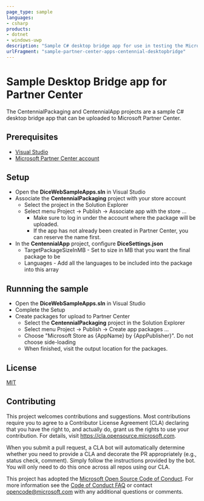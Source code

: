 ```yaml
---
page_type: sample
languages:
- csharp
products:
- dotnet
- windows-uwp
description: "Sample C# desktop bridge app for use in testing the Microsoft Partner Center."
urlFragment: "sample-partner-center-apps-centennial-desktopbridge"
---
```


# Sample Desktop Bridge app for Partner Center

<!-- 
Guidelines on README format: https://review.docs.microsoft.com/help/onboard/admin/samples/concepts/readme-template?branch=master

Guidance on onboarding samples to docs.microsoft.com/samples: https://review.docs.microsoft.com/help/onboard/admin/samples/process/onboarding?branch=master

Taxonomies for products and languages: https://review.docs.microsoft.com/new-hope/information-architecture/metadata/taxonomies?branch=master
-->

The CentennialPackaging and CentennialApp projects are a sample C# desktop bridge app that can be uploaded to Microsoft Partner Center.

## Prerequisites

- [Visual Studio](https://visualstudio.microsoft.com/downloads/)
- [Microsoft Partner Center account](https://partner.microsoft.com/en-us/dashboard/home)

## Setup

- Open the **DiceWebSampleApps.sln** in Visual Studio
- Associate the **CentennialPackaging** project with your store account
  - Select the project in the Solution Explorer
  - Select menu Project -> Publish -> Associate app with the store ...
    - Make sure to log in under the account where the package will be uploaded.
    - If the app has not already been created in Partner Center, you can reserve the name first.
- In the **CentennialApp** project, configure **DiceSettings.json**
  - TargetPackageSizeInMB - Set to size in MB that you want the final package to be
  - Languages - Add all the languages to be included into the package into this array

## Runnning the sample

- Open the **DiceWebSampleApps.sln** in Visual Studio
- Complete the Setup
- Create packages for upload to Partner Center
  - Select the **CentennialPackaging** project in the Solution Explorer
  - Select menu Project -> Publish -> Create app packages ...
  - Choose "Microsoft Store as \{AppName\} by \{AppPublisher\}". Do not choose side-loading
  - When finished, visit the output location for the packages.

## License

[MIT](../LICENSE)

## Contributing

This project welcomes contributions and suggestions.  Most contributions require you to agree to a
Contributor License Agreement (CLA) declaring that you have the right to, and actually do, grant us
the rights to use your contribution. For details, visit https://cla.opensource.microsoft.com.

When you submit a pull request, a CLA bot will automatically determine whether you need to provide
a CLA and decorate the PR appropriately (e.g., status check, comment). Simply follow the instructions
provided by the bot. You will only need to do this once across all repos using our CLA.

This project has adopted the [Microsoft Open Source Code of Conduct](https://opensource.microsoft.com/codeofconduct/).
For more information see the [Code of Conduct FAQ](https://opensource.microsoft.com/codeofconduct/faq/) or
contact [opencode@microsoft.com](mailto:opencode@microsoft.com) with any additional questions or comments.
